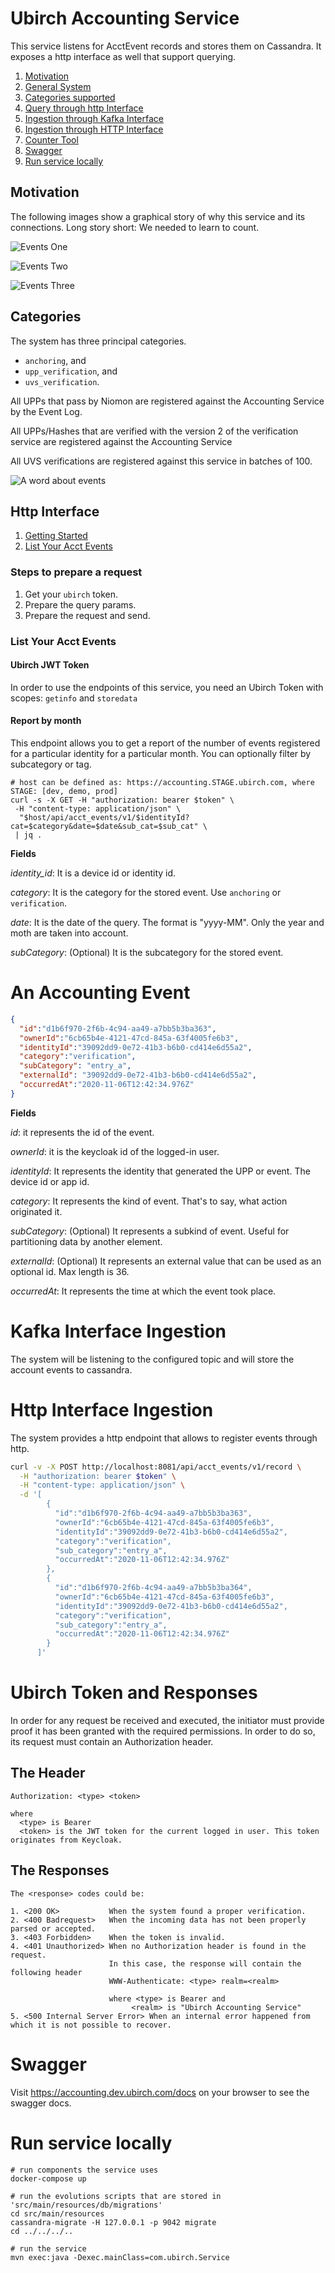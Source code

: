 # Ubirch Accounting Service

This service listens for AcctEvent records and stores them on Cassandra. It exposes a http interface as well that support querying.

1. [Motivation](#motivation)
2. [General System](#general-system)
3. [Categories supported](#categories)
4. [Query through http Interface](#http-interface)
5. [Ingestion through Kafka Interface](#kafka-interface-ingestion)
6. [Ingestion through HTTP Interface](#http-interface-ingestion)
7. [Counter Tool](../counter/README.md)
8. [Swagger](#swagger)
9. [Run service locally](#run-service-locally)

## Motivation

The following images show a graphical story of why this service and its connections. Long story short: We needed to learn to count.

![Events One](../assets/events_1.svg)

![Events Two](../assets/events_2.svg)

![Events Three](../assets/events_3.svg)

## Categories

The system has three principal categories. 

- `anchoring`, and 
- `upp_verification`, and 
- `uvs_verification`.

All UPPs that pass by Niomon are registered against the Accounting Service by the Event Log.

All UPPs/Hashes that are verified with the version 2 of the verification service are registered against the Accounting Service

All UVS verifications are registered against this service in batches of 100.

![A word about events](../assets/accouting_events_categories.svg)

## Http Interface

1. [Getting Started](#steps-to-prepare-a-request)
2. [List Your Acct Events](#list-your-acct-events)

### Steps to prepare a request

1. Get your `ubirch` token.
2. Prepare the query params.
3. Prepare the request and send.

### List Your Acct Events

#### Ubirch JWT Token

In order to use the endpoints of this service, you need an Ubirch Token with scopes: `getinfo` and `storedata`

#### Report by month

This endpoint allows you to get a report of the number of events registered for a particular identity for a particular month. You can optionally filter by subcategory or tag.
```shell script
# host can be defined as: https://accounting.STAGE.ubirch.com, where STAGE: [dev, demo, prod]
curl -s -X GET -H "authorization: bearer $token" \
 -H "content-type: application/json" \
  "$host/api/acct_events/v1/$identityId?cat=$category&date=$date&sub_cat=$sub_cat" \
 | jq .
```

**Fields**

_identity_id_: It is a device id or identity id. 

_category_: It is the category for the stored event. Use `anchoring` or `verification`.

_date_: It is the date of the query. The format is "yyyy-MM". Only the year and moth are taken into account.

_subCategory_: (Optional) It is the subcategory for the stored event.


# An Accounting Event

```json
{
  "id":"d1b6f970-2f6b-4c94-aa49-a7bb5b3ba363",
  "ownerId":"6cb65b4e-4121-47cd-845a-63f4005fe6b3",
  "identityId":"39092dd9-0e72-41b3-b6b0-cd414e6d55a2",
  "category":"verification",
  "subCategory": "entry_a",
  "externalId": "39092dd9-0e72-41b3-b6b0-cd414e6d55a2",
  "occurredAt":"2020-11-06T12:42:34.976Z"
}
```

**Fields**

_id_: it represents the id of the event.

_ownerId_: it is the keycloak id of the logged-in user.

_identityId_: It represents the identity that generated the UPP or event. The device id or app id.

_category_: It represents the kind of event. That's to say, what action originated it.

_subCategory_: (Optional) It represents a subkind of event. Useful for partitioning data by another element.

_externalId_: (Optional) It represents an external value that can be used as an optional id. Max length is 36.

_occurredAt_: It represents the time at which the event took place.

# Kafka Interface Ingestion

The system will be listening to the configured topic and will store the account events to cassandra. 

# Http Interface Ingestion

The system provides a http endpoint that allows to register events through http. 

```bash
curl -v -X POST http://localhost:8081/api/acct_events/v1/record \
  -H "authorization: bearer $token" \
  -H "content-type: application/json" \
  -d '[
        {
          "id":"d1b6f970-2f6b-4c94-aa49-a7bb5b3ba363",
          "ownerId":"6cb65b4e-4121-47cd-845a-63f4005fe6b3",
          "identityId":"39092dd9-0e72-41b3-b6b0-cd414e6d55a2",
          "category":"verification",
          "sub_category":"entry_a",
          "occurredAt":"2020-11-06T12:42:34.976Z"
        },
        {
          "id":"d1b6f970-2f6b-4c94-aa49-a7bb5b3ba364",
          "ownerId":"6cb65b4e-4121-47cd-845a-63f4005fe6b3",
          "identityId":"39092dd9-0e72-41b3-b6b0-cd414e6d55a2",
          "category":"verification",
          "sub_category":"entry_a",
          "occurredAt":"2020-11-06T12:42:34.976Z"
        }
      ]'
```

# Ubirch Token and Responses

In order for any request be received and executed, the initiator must provide proof it has been granted with the required permissions.
In order to do so, its request must contain an Authorization header.

## The Header

```
Authorization: <type> <token>

where 
  <type> is Bearer
  <token> is the JWT token for the current logged in user. This token originates from Keycloak.
``` 

## The Responses

```
The <response> codes could be:

1. <200 OK>           When the system found a proper verification.
2. <400 Badrequest>   When the incoming data has not been properly parsed or accepted.            
3. <403 Forbidden>    When the token is invalid.
4. <401 Unauthorized> When no Authorization header is found in the request.
                      In this case, the response will contain the following header 
                      WWW-Authenticate: <type> realm=<realm>
                      
                      where <type> is Bearer and
                           <realm> is "Ubirch Accounting Service"
5. <500 Internal Server Error> When an internal error happened from which it is not possible to recover.
```

# Swagger

Visit https://accounting.dev.ubirch.com/docs on your browser to see the swagger docs.

# Run service locally
```
# run components the service uses
docker-compose up

# run the evolutions scripts that are stored in 'src/main/resources/db/migrations'
cd src/main/resources
cassandra-migrate -H 127.0.0.1 -p 9042 migrate
cd ../../../..

# run the service
mvn exec:java -Dexec.mainClass=com.ubirch.Service
```
